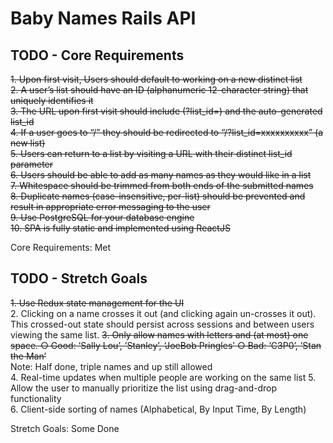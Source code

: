 # Baby Names Rails API

## TODO - Core Requirements

~~1. Upon first visit, Users should default to working on a new distinct list~~  
~~2. A user’s list should have an ID (alphanumeric 12-character string) that uniquely identifies it~~  
~~3. The URL upon first visit should include (?list_id=) and the auto-generated list_id~~  
~~4. If a user goes to “/” they should be redirected to “/?list_id=xxxxxxxxxx” (a new list)~~  
~~5. Users can return to a list by visiting a URL with their distinct list_id parameter~~   
~~6. Users should be able to add as many names as they would like in a list~~  
~~7. Whitespace should be trimmed from both ends of the submitted names~~  
~~8. Duplicate names (case-insensitive, per-list) should be prevented and result in appropriate error messaging to the user~~  
~~9. Use PostgreSQL for your database engine~~  
~~10. SPA is fully static and implemented using ReactJS~~  

Core Requirements: Met

## TODO - Stretch Goals

~~1. Use Redux state management for the UI~~  
2. Clicking on a name crosses it out (and clicking again un-crosses it out). This crossed-out state should persist across sessions and between users viewing the same list.
~~3. Only allow names with letters and (at most) one space. ○ Good:  ‘Sally Lou’, ’Stanley’, ‘JoeBob Pringles’ ○ Bad: ‘C3P0’, ’Stan the Man’~~  
    Note: Half done, triple names and up still allowed  
4. Real-time updates when multiple people are working on the same list
5. Allow the user to manually prioritize the list using drag-and-drop functionality  
6. Client-side sorting of names (Alphabetical, By Input Time, By Length)  

Stretch Goals: Some Done
